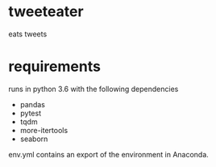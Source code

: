 # tweeteater
eats tweets

# requirements
runs in python 3.6 with the following dependencies 
- pandas 
- pytest 
- tqdm 
- more-itertools 
- seaborn

env.yml contains an export of the environment in Anaconda. 




